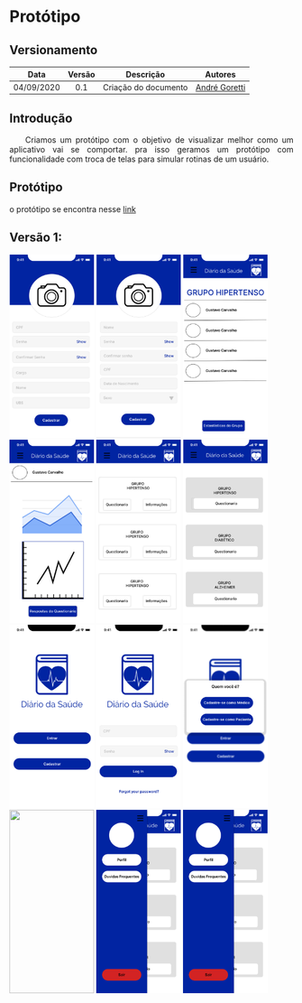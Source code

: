 # Protótipo
## Versionamento
| Data | Versão | Descrição | Autores |
| :---: | :---: | :---: | :---: |
| 04/09/2020 | 0.1 | Criação do documento | [André Goretti](https://github.com/AGoretti)|

## Introdução

<p align="justify">&emsp;&emsp;Criamos um protótipo com o objetivo de visualizar melhor como um aplicativo vai se comportar. pra isso geramos um protótipo com funcionalidade com troca de telas para simular rotinas de um usuário.  </p>

## Protótipo

o protótipo se encontra nesse [link](https://www.figma.com/file/d0icSO7UVLvEIMhBIl0OV1/Di%C3%A1rio-da-Sa%C3%BAde?node-id=0%3A1)

## Versão 1:

<img src="./img/prototipo/Cadastro_Medico.png"  width="150" height="325">
<img src="./img/prototipo/Cadastro_Paciente.png"  width="150" height="325">
<img src="./img/prototipo/Detalhes_Medico.png"  width="150" height="325">
<img src="./img/prototipo/Graficos.png"  width="150" height="325">
<img src="./img/prototipo/Home_Medico.png"  width="150" height="325">
<img src="./img/prototipo/Home_Pacientes.png"  width="150" height="325">
<img src="./img/prototipo/Landing.png"  width="150" height="325">
<img src="./img/prototipo/Log_in.png"  width="150" height="325">
<img src="./img/prototipo/Popup_Cadastro.png"  width="150" height="325">
<img src="./img/prototipo/Questionário_Pacientes.png"  width="150" height="325">
<img src="./img/prototipo/Sidebar_Medico.png"  width="150" height="325">
<img src="./img/prototipo/Sidebar_Pacientes.png"  width="150" height="325">